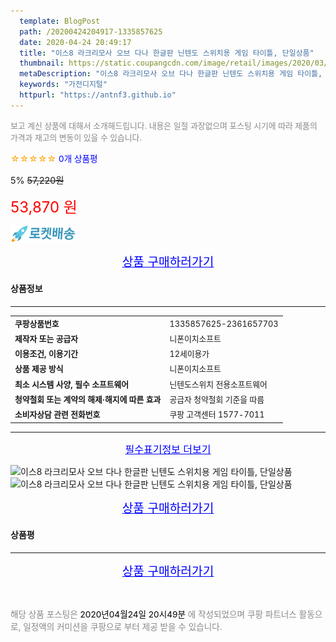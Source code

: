 ```yaml
---
  template: BlogPost
  path: /20200424204917-1335857625
  date: 2020-04-24 20:49:17
  title: "이스8 라크리모사 오브 다나 한글판 닌텐도 스위치용 게임 타이틀, 단일상품"
  thumbnail: https://static.coupangcdn.com/image/retail/images/2020/03/10/20/0/fb9003ea-8d2d-465c-b7dd-c9061efde4bb.jpg
  metaDescription: "이스8 라크리모사 오브 다나 한글판 닌텐도 스위치용 게임 타이틀, 단일상품,가전디지털"
  keywords: "가전디지털"
  httpurl: "https://antnf3.github.io"
---
```

  
<span style="color: #888;font-size:0.8rem">보고 계신 상품에 대해서 소개해드립니다.
내용은 일절 과장없으며 포스팅 시기에 따라 제품의 가격과 재고의 변동이 있을 수 있습니다.</span>
  
<span style="color: orange;">☆☆☆☆☆</span> <span style="color: blue;font-size: 0.85rem;">0개 상품평</span>

<span style="font-size: 0.9rem">5%</span> <span style="font-size: 0.9rem">~~57,220원~~</span>

<span style="color: red;font-size: 1.5rem;">53,870 원</span>

![로켓배송](/assets/rocket_logo.png)

<p align="center"><a href="http://me2.do/xLvj2QVC" style="font-size: 1.2rem; color: blue;">상품 구매하러가기</a></p>

#### 상품정보

---

|                  |                       |
| ---------------- | --------------------- |
| **<span style="font-size:0.8rem;">쿠팡상품번호</span>** | <span style="font-size:0.8rem;">1335857625-2361657703</span> |
| **<span style="font-size:0.8rem;">제작자 또는 공급자</span>**    | <span style="font-size:0.8rem;">니폰이치소프트</span>        |
| **<span style="font-size:0.8rem;">이용조건, 이용기간</span>**    | <span style="font-size:0.8rem;">12세이용가</span>        |
| **<span style="font-size:0.8rem;">상품 제공 방식</span>**    | <span style="font-size:0.8rem;">니폰이치소프트</span>        |
| **<span style="font-size:0.8rem;">최소 시스템 사양, 필수 소프트웨어</span>**    | <span style="font-size:0.8rem;">닌텐도스위치 전용소프트웨어</span>        |
| **<span style="font-size:0.8rem;">청약철회 또는 계약의 해제·해지에 따른 효과</span>**    | <span style="font-size:0.8rem;">공급자 청약철회 기준을 따름</span>        |
| **<span style="font-size:0.8rem;">소비자상담 관련 전화번호</span>**    | <span style="font-size:0.8rem;">쿠팡 고객센터 1577-7011		</span>        |

---

<p align="center"><a href="http://me2.do/xLvj2QVC" style="font-size: 1rem; color: blue;">필수표기정보 더보기</a></p>

![이스8 라크리모사 오브 다나 한글판 닌텐도 스위치용 게임 타이틀, 단일상품](http://thumbnail10.coupangcdn.com/thumbnails/remote/q89/image/retail/images/2020/03/10/20/6/141af0ad-ed8c-44b6-9e55-124f504cf8cf.jpg)
![이스8 라크리모사 오브 다나 한글판 닌텐도 스위치용 게임 타이틀, 단일상품](http://thumbnail7.coupangcdn.com/thumbnails/remote/q89/image/retail/images/2020/03/11/16/7/937236c5-483c-4ef4-a5ff-5312c0fb79d5.jpg)

<p align="center"><a href="http://me2.do/xLvj2QVC" style="font-size: 1.2rem; color: blue;">상품 구매하러가기</a></p>

#### 상품평
  

  
---
  
<p align="center"><a href="http://me2.do/xLvj2QVC" style="font-size: 1.2rem; color: blue;">상품 구매하러가기</a></p>
  
<br>
  
<span style="font-size: 0.85rem; color: #888;">해당 상품 포스팅은 <span style="color: #000;"> 2020년04월24일 20시49분 </span> 에 작성되었으며 쿠팡 파트너스 활동으로, 일정액의 커미션을 쿠팡으로 부터 제공 받을 수 있습니다.</span>